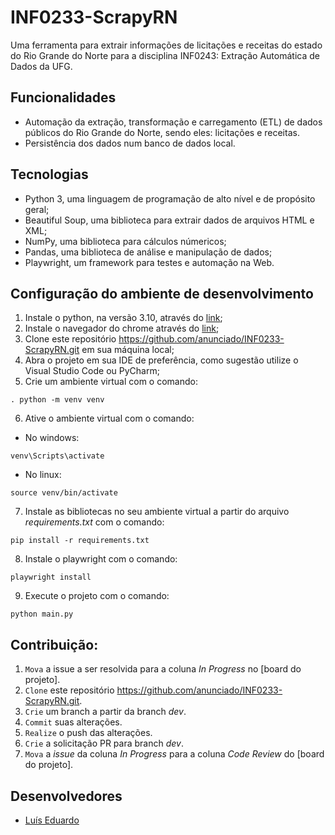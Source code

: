 # INF0233-ScrapyRN
Uma ferramenta para extrair informações de licitações e receitas do estado do Rio Grande do Norte para a disciplina INF0243: Extração Automática de Dados da UFG.

## Funcionalidades

- Automação da extração, transformação e carregamento (ETL) de dados públicos do Rio Grande do Norte, sendo eles: licitações e receitas.        
- Persistência dos dados num banco de dados local.

## Tecnologias

 - Python 3, uma linguagem de programação de alto nível e de propósito geral;
 - Beautiful Soup, uma biblioteca para extrair dados de arquivos HTML e XML;
 - NumPy, uma biblioteca para cálculos númericos;
 - Pandas, uma biblioteca de análise e manipulação de dados;
 - Playwright, um framework para testes e automação na Web.

## Configuração do ambiente de desenvolvimento

1. Instale o python, na versão 3.10, através do [link](https://www.python.org/downloads/);
2. Instale o navegador do chrome através do [link](https://www.google.com/chrome/);
3. Clone este repositório https://github.com/anunciado/INF0233-ScrapyRN.git em sua máquina local;
4. Abra o projeto em sua IDE de preferência, como sugestão utilize o Visual Studio Code ou PyCharm;
5. Crie um ambiente virtual com o comando:
```
. python -m venv venv
```
6. Ative o ambiente virtual com o comando:
* No windows:
```
venv\Scripts\activate
```
* No linux:
```
source venv/bin/activate
```
7. Instale as bibliotecas no seu ambiente virtual a partir do arquivo _requirements.txt_ com o comando:
```
pip install -r requirements.txt
```
8. Instale o playwright com o comando:
```
playwright install
```
9. Execute o projeto com o comando:
```
python main.py
```

## Contribuição:

1. `Mova` a issue a ser resolvida para a coluna _In Progress_ no [board do projeto].  
2. `Clone` este repositório https://github.com/anunciado/INF0233-ScrapyRN.git.
3. `Crie` um branch a partir da branch _dev_.
4. `Commit` suas alterações.
5. `Realize` o push das alterações.
6. `Crie` a solicitação PR para branch _dev_.
7. `Mova` a _issue_ da coluna _In Progress_ para a coluna _Code Review_ do [board do projeto].

## Desenvolvedores

- [Luís Eduardo](https://github.com/anunciado)